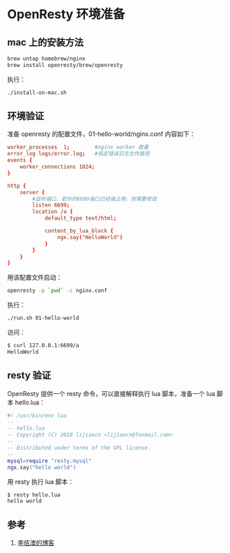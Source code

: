 <!-- toc -->
# OpenResty 环境准备

## mac 上的安装方法

```sh
brew untap homebrew/nginx
brew install openresty/brew/openresty
```

执行：

```sh
./install-on-mac.sh
```

## 环境验证

准备 openresty 的配置文件，01-hello-world/nginx.conf 内容如下：

```conf
worker_processes  1;        #nginx worker 数量
error_log logs/error.log;   #指定错误日志文件路径
events {
    worker_connections 1024;
}

http {
    server {
        #监听端口，若你的6699端口已经被占用，则需要修改
        listen 6699;
        location /a {
            default_type text/html;

            content_by_lua_block {
                ngx.say("HelloWorld")
            }
        }
    }
}
```

用该配置文件启动：

```sh
openresty -p `pwd` -c nginx.conf
```

执行：

```sh
./run.sh 01-hello-world
```

访问：

```sh
$ curl 127.0.0.1:6699/a
HelloWorld
```

## resty 验证

OpenResty 提供一个 resty 命令，可以直接解释执行 lua 脚本，准备一个 lua 脚本 hello.lua：

```lua
#! /usr/bin/env lua
--
-- hello.lua
-- Copyright (C) 2018 lijiaocn <lijiaocn@foxmail.com>
--
-- Distributed under terms of the GPL license.
--
mysql=require "resty.mysql"
ngx.say("hello world")
```

用 resty 执行 lua 脚本：

```sh
$ resty hello.lua
hello world
```

## 参考

1. [李佶澳的博客][1]

[1]: https://www.lijiaocn.com "李佶澳的博客"
